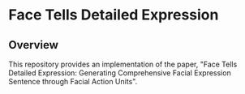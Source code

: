 # Face Tells Detailed Expression

## Overview
This repository provides an implementation of the paper, "Face Tells Detailed Expression: Generating Comprehensive Facial Expression Sentence through Facial Action Units".
